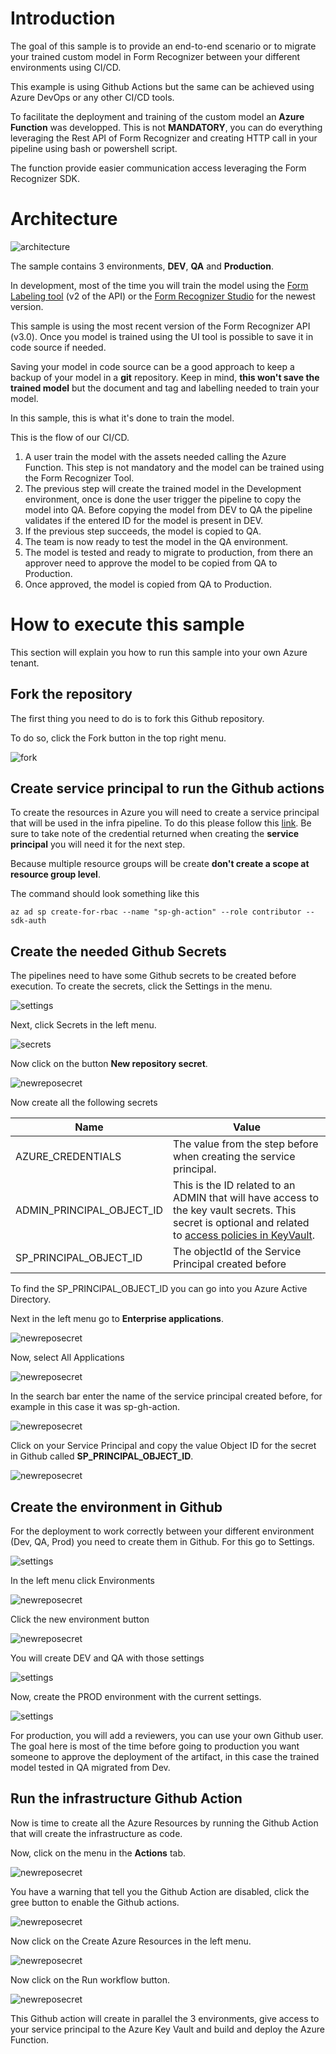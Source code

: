 # Introduction

The goal of this sample is to provide an end-to-end scenario or to migrate your trained custom model in Form Recognizer between your different environments using CI/CD.

This example is using Github Actions but the same can be achieved using Azure DevOps or any other CI/CD tools.

To facilitate the deployment and training of the custom model an **Azure Function** was developped.  This is not **MANDATORY**, you can do everything leveraging the Rest API of Form Recognizer and creating HTTP call in your pipeline using bash or powershell script.

The function provide easier communication access leveraging the Form Recognizer SDK.

# Architecture

![architecture](https://raw.githubusercontent.com/hugogirard/formRecognizerDevOps/main/diagram/architecture..drawio.svg)

The sample contains 3 environments, **DEV**, **QA** and **Production**.

In development, most of the time you will train the model using the [Form Labeling tool](https://docs.microsoft.com/en-us/azure/applied-ai-services/form-recognizer/label-tool) (v2 of the API) or the [Form Recognizer Studio](https://docs.microsoft.com/en-us/azure/applied-ai-services/form-recognizer/concept-form-recognizer-studio) for the newest version.

This sample is using the most recent version of the Form Recognizer API (v3.0).  Once you model is trained using the UI tool is possible to save it in code source if needed.  

Saving your model in code source can be a good approach to keep a backup of your model in a **git** repository.  Keep in mind, **this won't save the trained model** but the document and tag and labelling needed to train your model.

In this sample, this is what it's done to train the model.

This is the flow of our CI/CD.

1) A user train the model with the assets needed calling the Azure Function. This step is not mandatory and the model can be trained using the Form Recognizer Tool.
2) The previous step will create the trained model in the Development environment, once is done the user trigger the pipeline to copy the model into QA.  Before copying the model from DEV to QA the pipeline validates if the entered ID for the model is present in DEV.  
3) If the previous step succeeds, the model is copied to QA.
4) The team is now ready to test the model in the QA environment.
5) The model is tested and ready to migrate to production, from there an approver need to approve the model to be copied from QA to Production.
6) Once approved, the model is copied from QA to Production.

# How to execute this sample

This section will explain you how to run this sample into your own Azure tenant.

## Fork the repository

The first thing you need to do is to fork this Github repository.

To do so, click the Fork button in the top right menu.

![fork](https://raw.githubusercontent.com/hugogirard/formRecognizerDevOps/main/images/fork.png)

## Create service principal to run the Github actions

To create the resources in Azure you will need to create a service principal that will be used in the infra pipeline.  To do this please follow this [link](https://github.com/marketplace/actions/azure-login#configure-a-service-principal-with-a-secret). Be sure to take note of the credential returned when creating the **service principal** you will need it for the next step.

Because multiple resource groups will be create **don't create a scope at resource group level**.

The command should look something like this

```
az ad sp create-for-rbac --name "sp-gh-action" --role contributor --sdk-auth
```

## Create the needed Github Secrets

The pipelines need to have some Github secrets to be created before execution.  To create the secrets, click the Settings in the menu.

![settings](https://raw.githubusercontent.com/hugogirard/formRecognizerDevOps/main/images/settings.png)

Next, click Secrets in the left menu.

![secrets](https://raw.githubusercontent.com/hugogirard/formRecognizerDevOps/main/images/secrets.png)

Now click on the button **New repository secret**.

![newreposecret](https://raw.githubusercontent.com/hugogirard/formRecognizerDevOps/main/images/newreposecret.png)

Now create all the following secrets

| Name | Value
| ----- | -----
| AZURE_CREDENTIALS | The value from the step before when creating the service principal.
| ADMIN_PRINCIPAL_OBJECT_ID | This is the ID related to an ADMIN that will have access to the key vault secrets.  This secret is optional and related to [access policies in KeyVault](https://docs.microsoft.com/en-us/azure/key-vault/general/assign-access-policy?tabs=azure-portal).
| SP_PRINCIPAL_OBJECT_ID | The objectId of the Service Principal created before

To find the SP_PRINCIPAL_OBJECT_ID you can go into you Azure Active Directory.

Next in the left menu go to **Enterprise applications**.

![newreposecret](https://raw.githubusercontent.com/hugogirard/formRecognizerDevOps/main/images/ent.png)

Now, select All Applications

![newreposecret](https://raw.githubusercontent.com/hugogirard/formRecognizerDevOps/main/images/all.png)

In the search bar enter the name of the service principal created before, for example in this case it was sp-gh-action.

![newreposecret](https://raw.githubusercontent.com/hugogirard/formRecognizerDevOps/main/images/appent.png)

Click on your Service Principal and copy the value Object ID for the secret in Github called **SP_PRINCIPAL_OBJECT_ID**.

![newreposecret](https://raw.githubusercontent.com/hugogirard/formRecognizerDevOps/main/images/spdetails.png)

## Create the environment in Github

For the deployment to work correctly between your different environment (Dev, QA, Prod) you need to create them in Github.  For this go to Settings.

![settings](https://raw.githubusercontent.com/hugogirard/formRecognizerDevOps/main/images/settings.png)

In the left menu click Environments

![newreposecret](https://raw.githubusercontent.com/hugogirard/formRecognizerDevOps/main/images/env.png)

Click the new environment button

![newreposecret](https://raw.githubusercontent.com/hugogirard/formRecognizerDevOps/main/images/newenvironment.png)

You will create DEV and QA with those settings

![settings](https://raw.githubusercontent.com/hugogirard/formRecognizerDevOps/main/images/set1.png)

Now, create the PROD environment with the current settings. 

![settings](https://raw.githubusercontent.com/hugogirard/formRecognizerDevOps/main/images/set2.png)

For production, you will add a reviewers, you can use your own Github user.  The goal here is most of the time before going to production you want someone to approve the deployment of the artifact, in this case the trained model tested in QA migrated from Dev.

## Run the infrastructure Github Action

Now is time to create all the Azure Resources by running the Github Action that will create the infrastructure as code.

Now, click on the menu in the **Actions** tab.

![newreposecret](https://raw.githubusercontent.com/hugogirard/formRecognizerDevOps/main/images/actions.png)

You have a warning that tell you the Github Action are disabled, click the gree button to enable the Github actions.

![newreposecret](https://raw.githubusercontent.com/hugogirard/formRecognizerDevOps/main/images/accept.png)

Now click on the Create Azure Resources in the left menu.

![newreposecret](https://raw.githubusercontent.com/hugogirard/formRecognizerDevOps/main/images/createazureresource.png)

Now click on the Run workflow button.

![newreposecret](https://raw.githubusercontent.com/hugogirard/formRecognizerDevOps/main/images/run.png)

This Github action will create in parallel the 3 environments, give access to your service principal to the Azure Key Vault and build and deploy the Azure Function.